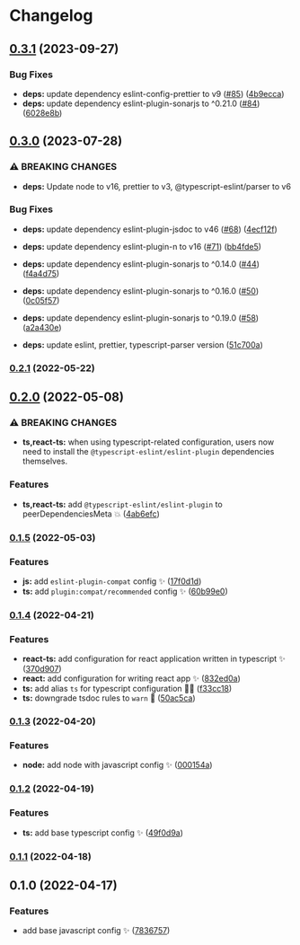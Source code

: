 # Changelog

## [0.3.1](https://github.com/wang1212/eslint-config/compare/v0.3.0...v0.3.1) (2023-09-27)

### Bug Fixes

* **deps:** update dependency eslint-config-prettier to v9 ([#85](https://github.com/wang1212/eslint-config/issues/85)) ([4b9ecca](https://github.com/wang1212/eslint-config/commit/4b9ecca3e172af2d98a51cc24c2b02f096c409ce))
* **deps:** update dependency eslint-plugin-sonarjs to ^0.21.0 ([#84](https://github.com/wang1212/eslint-config/issues/84)) ([6028e8b](https://github.com/wang1212/eslint-config/commit/6028e8b3c8f4886baa46eb93cb9b5644cb7cdfe1))

## [0.3.0](https://github.com/wang1212/eslint-config/compare/v0.2.1...v0.3.0) (2023-07-28)

### ⚠ BREAKING CHANGES

* **deps:** Update node to v16, prettier to v3, @typescript-eslint/parser to v6

### Bug Fixes

* **deps:** update dependency eslint-plugin-jsdoc to v46 ([#68](https://github.com/wang1212/eslint-config/issues/68)) ([4ecf12f](https://github.com/wang1212/eslint-config/commit/4ecf12f4e4c9ed91a51f412b309f9a8866054fe4))
* **deps:** update dependency eslint-plugin-n to v16 ([#71](https://github.com/wang1212/eslint-config/issues/71)) ([bb4fde5](https://github.com/wang1212/eslint-config/commit/bb4fde5502c07f839c59002cf0c5a4d9ccc39347))
* **deps:** update dependency eslint-plugin-sonarjs to ^0.14.0 ([#44](https://github.com/wang1212/eslint-config/issues/44)) ([f4a4d75](https://github.com/wang1212/eslint-config/commit/f4a4d75f237dec62c81da56819e89bc735f3b60e))
* **deps:** update dependency eslint-plugin-sonarjs to ^0.16.0 ([#50](https://github.com/wang1212/eslint-config/issues/50)) ([0c05f57](https://github.com/wang1212/eslint-config/commit/0c05f5710badfce0e2d1cc7ca011bf15bf48adbd))
* **deps:** update dependency eslint-plugin-sonarjs to ^0.19.0 ([#58](https://github.com/wang1212/eslint-config/issues/58)) ([a2a430e](https://github.com/wang1212/eslint-config/commit/a2a430e2d1bb09269e07d154a909a9259f102fa7))

* **deps:** update eslint, prettier, typescript-parser version ([51c700a](https://github.com/wang1212/eslint-config/commit/51c700a1abe185d111f2b49c97ec34229ec86c37))

### [0.2.1](https://github.com/wang1212/eslint-config/compare/v0.2.0...v0.2.1) (2022-05-22)

## [0.2.0](https://github.com/wang1212/eslint-config/compare/v0.1.5...v0.2.0) (2022-05-08)

### ⚠ BREAKING CHANGES

* **ts,react-ts:** when using typescript-related configuration, users now need to install the
`@typescript-eslint/eslint-plugin` dependencies themselves.

### Features

* **ts,react-ts:** add `@typescript-eslint/eslint-plugin` to peerDependenciesMeta :boom: ([4ab6efc](https://github.com/wang1212/eslint-config/commit/4ab6efc3f4db97c7142416d7798af338bb2670ab))

### [0.1.5](https://github.com/wang1212/eslint-config/compare/v0.1.4...v0.1.5) (2022-05-03)

### Features

* **js:** add `eslint-plugin-compat` config :sparkles: ([17f0d1d](https://github.com/wang1212/eslint-config/commit/17f0d1d89e43670c53dd28d5bc2ca764f7fece50))
* **ts:** add `plugin:compat/recommended` config :sparkles: ([60b99e0](https://github.com/wang1212/eslint-config/commit/60b99e08f22c08554c74e02cec5e80768c1c3768))

### [0.1.4](https://github.com/wang1212/eslint-config/compare/v0.1.3...v0.1.4) (2022-04-21)

### Features

* **react-ts:** add configuration for react application written in typescript :sparkles: ([370d907](https://github.com/wang1212/eslint-config/commit/370d907f892ee8087694620159ab2957b5cba550))
* **react:** add configuration for writing react app :sparkles: ([832ed0a](https://github.com/wang1212/eslint-config/commit/832ed0a5e99b9dfe4c4bf80af1ea62b08d7bc339))
* **ts:** add alias `ts` for typescript configuration :technologist: ([f33cc18](https://github.com/wang1212/eslint-config/commit/f33cc18726098aaae16a0e1dcf8bcabd3130e669))
* **ts:** downgrade tsdoc rules to `warn` :wrench: ([50ac5ca](https://github.com/wang1212/eslint-config/commit/50ac5cab4bd734845ef465df2f9f0b436ca3ae60))

### [0.1.3](https://github.com/wang1212/eslint-config/compare/v0.1.2...v0.1.3) (2022-04-20)

### Features

* **node:** add node with javascript config :sparkles: ([000154a](https://github.com/wang1212/eslint-config/commit/000154af9b3c00cb6feaa3243a0037a86195d35b))

### [0.1.2](https://github.com/wang1212/eslint-config/compare/v0.1.1...v0.1.2) (2022-04-19)

### Features

* **ts:** add base typescript config :sparkles: ([49f0d9a](https://github.com/wang1212/eslint-config/commit/49f0d9a7b1a0626489ad46e33a45dadd69eaad63))

### [0.1.1](https://github.com/wang1212/eslint-config/compare/v0.1.0...v0.1.1) (2022-04-18)

## 0.1.0 (2022-04-17)

### Features

* add base javascript config :sparkles: ([7836757](https://github.com/wang1212/eslint-config/commit/783675764e18f0ae2f8ad7970a6cb4ecfecc1ff4))
